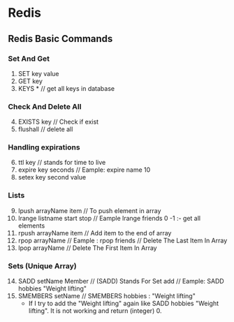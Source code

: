 # Redis

## Redis Basic Commands

### Set And Get

1. SET key value
2. GET key
3. KEYS \*
   // get all keys in database

### Check And Delete All

4. EXISTS key
   // Check if exist
5. flushall
   // delete all

### Handling expirations

6. ttl key
   // stands for time to live
7. expire key seconds
   // Eample: expire name 10
8. setex key second value

### Lists

9. lpush arrayName item
   // To push element in array
10. lrange listname start stop
    // Eample lrange friends 0 -1 :- get all elements
11. rpush arrayName item
    // Add item to the end of array
12. rpop arrayName
    // Eample : rpop friends
    // Delete The Last Item In Array
13. lpop arrayName
    // Delete The First Item In Array

### Sets (Unique Array)

14. SADD setName Member
    // (SADD) Stands For Set add
    // Eample: SADD hobbies "Weight lifting"
15. SMEMBERS setName
    // SMEMBERS hobbies : "Weight lifting"
    - If I try to add the "Weight lifting" again like SADD hobbies "Weight lifting". It is not working and return (integer) 0.
